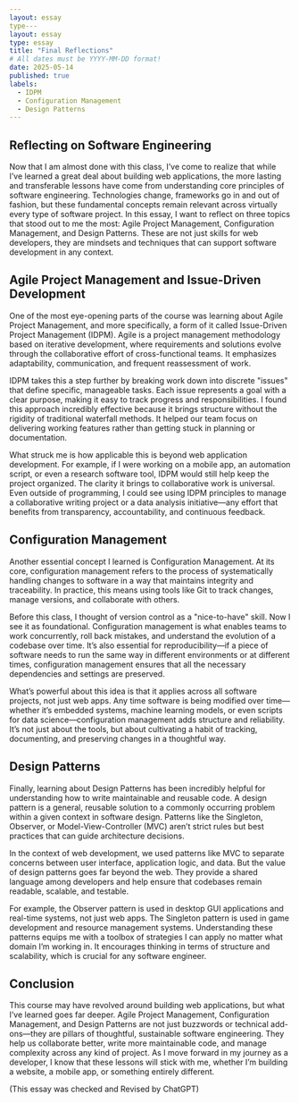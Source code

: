 ```yaml
---
layout: essay
type---
layout: essay
type: essay
title: "Final Reflections"
# All dates must be YYYY-MM-DD format!
date: 2025-05-14
published: true
labels:
  - IDPM
  - Configuration Management
  - Design Patterns
---
```


## Reflecting on Software Engineering

Now that I am almost done with this class, I’ve come to realize that while I’ve learned a great deal about building web applications, the more lasting and transferable lessons have come from understanding core principles of software engineering. Technologies change, frameworks go in and out of fashion, but these fundamental concepts remain relevant across virtually every type of software project. In this essay, I want to reflect on three topics that stood out to me the most: Agile Project Management, Configuration Management, and Design Patterns. These are not just skills for web developers, they are mindsets and techniques that can support software development in any context.

## Agile Project Management and Issue-Driven Development

One of the most eye-opening parts of the course was learning about Agile Project Management, and more specifically, a form of it called Issue-Driven Project Management (IDPM). Agile is a project management methodology based on iterative development, where requirements and solutions evolve through the collaborative effort of cross-functional teams. It emphasizes adaptability, communication, and frequent reassessment of work.

IDPM takes this a step further by breaking work down into discrete "issues" that define specific, manageable tasks. Each issue represents a goal with a clear purpose, making it easy to track progress and responsibilities. I found this approach incredibly effective because it brings structure without the rigidity of traditional waterfall methods. It helped our team focus on delivering working features rather than getting stuck in planning or documentation.

What struck me is how applicable this is beyond web application development. For example, if I were working on a mobile app, an automation script, or even a research software tool, IDPM would still help keep the project organized. The clarity it brings to collaborative work is universal. Even outside of programming, I could see using IDPM principles to manage a collaborative writing project or a data analysis initiative—any effort that benefits from transparency, accountability, and continuous feedback.

## Configuration Management

Another essential concept I learned is Configuration Management. At its core, configuration management refers to the process of systematically handling changes to software in a way that maintains integrity and traceability. In practice, this means using tools like Git to track changes, manage versions, and collaborate with others.

Before this class, I thought of version control as a "nice-to-have" skill. Now I see it as foundational. Configuration management is what enables teams to work concurrently, roll back mistakes, and understand the evolution of a codebase over time. It’s also essential for reproducibility—if a piece of software needs to run the same way in different environments or at different times, configuration management ensures that all the necessary dependencies and settings are preserved.

What’s powerful about this idea is that it applies across all software projects, not just web apps. Any time software is being modified over time—whether it’s embedded systems, machine learning models, or even scripts for data science—configuration management adds structure and reliability. It’s not just about the tools, but about cultivating a habit of tracking, documenting, and preserving changes in a thoughtful way.

## Design Patterns

Finally, learning about Design Patterns has been incredibly helpful for understanding how to write maintainable and reusable code. A design pattern is a general, reusable solution to a commonly occurring problem within a given context in software design. Patterns like the Singleton, Observer, or Model-View-Controller (MVC) aren’t strict rules but best practices that can guide architecture decisions.

In the context of web development, we used patterns like MVC to separate concerns between user interface, application logic, and data. But the value of design patterns goes far beyond the web. They provide a shared language among developers and help ensure that codebases remain readable, scalable, and testable.

For example, the Observer pattern is used in desktop GUI applications and real-time systems, not just web apps. The Singleton pattern is used in game development and resource management systems. Understanding these patterns equips me with a toolbox of strategies I can apply no matter what domain I’m working in. It encourages thinking in terms of structure and scalability, which is crucial for any software engineer.

## Conclusion

This course may have revolved around building web applications, but what I’ve learned goes far deeper. Agile Project Management, Configuration Management, and Design Patterns are not just buzzwords or technical add-ons—they are pillars of thoughtful, sustainable software engineering. They help us collaborate better, write more maintainable code, and manage complexity across any kind of project. As I move forward in my journey as a developer, I know that these lessons will stick with me, whether I’m building a website, a mobile app, or something entirely different.

(This essay was checked and Revised by ChatGPT)
